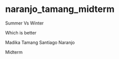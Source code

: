 # naranjo_tamang_midterm

Summer Vs Winter

Which is better

Madika Tamang
Santiago Naranjo

Midterm

